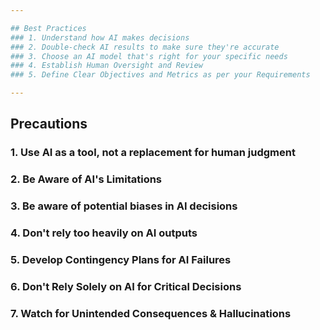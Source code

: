 ```yaml
---

## Best Practices
### 1. Understand how AI makes decisions
### 2. Double-check AI results to make sure they're accurate
### 3. Choose an AI model that's right for your specific needs
### 4. Establish Human Oversight and Review
### 5. Define Clear Objectives and Metrics as per your Requirements

---
```


## Precautions 
### 1. Use AI as a tool, not a replacement for human judgment
### 2. Be Aware of AI's Limitations
### 3. Be aware of potential biases in AI decisions
### 4. Don't rely too heavily on AI outputs
### 5. Develop Contingency Plans for AI Failures
### 6. Don't Rely Solely on AI for Critical Decisions
### 7. Watch for Unintended Consequences & Hallucinations